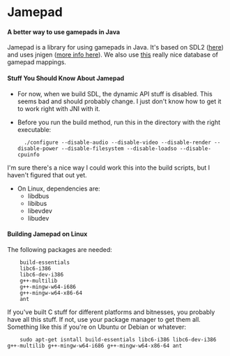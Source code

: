 # Jamepad
#### A better way to use gamepads in Java

Jamepad is a library for using gamepads in Java. It's based on SDL2 ([here](https://www.libsdl.org/)) and uses jnigen ([more info here](https://github.com/libgdx/libgdx/wiki/jnigen)). We also use [this](https://github.com/gabomdq/SDL_GameControllerDB) really nice database of gamepad mappings.

#### Stuff You Should Know About Jamepad

- For now, when we build SDL, the  dynamic API stuff is disabled. This seems bad and should probably change. I just don't know how to get it to work right with JNI with it.

- Before you run the build method, run this in the directory with the right executable:

        ./configure --disable-audio --disable-video --disable-render --disable-power --disable-filesystem --disable-loadso --disable-cpuinfo
I'm sure there's a nice way I could work this into the build scripts, but I haven't figured that out yet.

- On Linux, dependencies are:
  - libdbus
  - libibus
  - libevdev
  - libudev

#### Building Jamepad on Linux
The following packages are needed:

        build-essentials 
        libc6-i386 
        libc6-dev-i386 
        g++-multilib
        g++-mingw-w64-i686 
        g++-mingw-w64-x86-64
        ant
       
If you've built C stuff for different platforms and bitnesses, you probably have all this stuff. If not, use your package manager to get them all. Something like this if you're on Ubuntu or Debian or whatever: 
        
        sudo apt-get isntall build-essentials libc6-i386 libc6-dev-i386 g++-multilib g++-mingw-w64-i686 g++-mingw-w64-x86-64 ant
